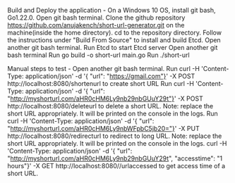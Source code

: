 Build and Deploy the application -
On a Windows 10 OS, install git bash, Go1.22.0.
Open git bash terminal.
Clone the github repository https://github.com/anujakench/short-url-generator.git on the machine(inside the home directory).
cd to the repository directory.
Follow the instructions under "Build From Source" to install and build Etcd.
Open another git bash terminal.
Run Etcd to start Etcd server
Open another git bash terminal
Run go build -o short-url main.go
Run ./short-url

Manual steps to test - 
Open another git bash terminal.
Run curl -H 'Content-Type: application/json' -d '{ "url": "https://gmail.com"}' -X POST http://localhost:8080/shortenurl to create short URL
Run curl -H 'Content-Type: application/json' -d '{ "url": "http://myshorturl.com/aHR0cHM6Ly9nb29nbGUuY29t"}' -X POST http://localhost:8080/deleteurl to delete a short URL. Note: replace the short URL appropriately. It will be printed on the console in the logs.
Run curl -H 'Content-Type: application/json' -d '{ "url": "http://myshorturl.com/aHR0cHM6Ly9nbWFpbC5jb20="}' -X PUT http://localhost:8080/redirecturl to redirect to long URL. Note: replace the short URL appropriately. It will be printed on the console in the logs.
curl -H 'Content-Type: application/json' -d '{ "url": "http://myshorturl.com/aHR0cHM6Ly9nb29nbGUuY29t", "accesstime": "1 hours"}' -X GET http://localhost:8080//urlaccessed to get access time of a short URL.
